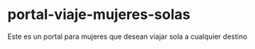 # portal-viaje-mujeres-solas
Este es un portal para mujeres que desean viajar sola a cualquier destino
